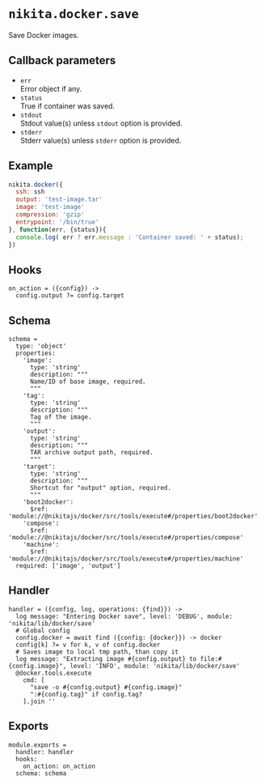 
# `nikita.docker.save`

Save Docker images.

## Callback parameters

* `err`   
  Error object if any.
* `status`   
  True if container was saved.
* `stdout`   
  Stdout value(s) unless `stdout` option is provided.
* `stderr`   
  Stderr value(s) unless `stderr` option is provided.

## Example

```javascript
nikita.docker({
  ssh: ssh
  output: 'test-image.tar'
  image: 'test-image'
  compression: 'gzip'
  entrypoint: '/bin/true'
}, function(err, {status}){
  console.log( err ? err.message : 'Container saved: ' + status);
})
```

## Hooks

    on_action = ({config}) ->
      config.output ?= config.target

## Schema

    schema =
      type: 'object'
      properties:
        'image':
          type: 'string'
          description: """
          Name/ID of base image, required.
          """
        'tag':
          type: 'string'
          description: """
          Tag of the image.
          """  
        'output':
          type: 'string'
          description: """
          TAR archive output path, required.
          """
        'target':
          type: 'string'
          description: """
          Shortcut for "output" option, required.
          """
        'boot2docker':
          $ref: 'module://@nikitajs/docker/src/tools/execute#/properties/boot2docker'
        'compose':
          $ref: 'module://@nikitajs/docker/src/tools/execute#/properties/compose'
        'machine':
          $ref: 'module://@nikitajs/docker/src/tools/execute#/properties/machine'
      required: ['image', 'output']

## Handler

    handler = ({config, log, operations: {find}}) ->
      log message: "Entering Docker save", level: 'DEBUG', module: 'nikita/lib/docker/save'
      # Global config
      config.docker = await find ({config: {docker}}) -> docker
      config[k] ?= v for k, v of config.docker
      # Saves image to local tmp path, than copy it
      log message: "Extracting image #{config.output} to file:#{config.image}", level: 'INFO', module: 'nikita/lib/docker/save'
      @docker.tools.execute
        cmd: [
          "save -o #{config.output} #{config.image}"
          ":#{config.tag}" if config.tag?
        ].join ''

## Exports

    module.exports =
      handler: handler
      hooks:
        on_action: on_action
      schema: schema

